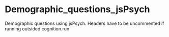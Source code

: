 # Demographic_questions_jsPsych
Demographic questions using jsPsych.
Headers have to be uncommented if running outsided cognition.run 
